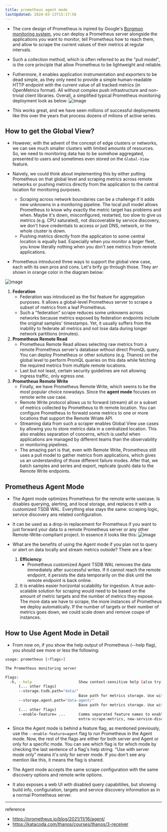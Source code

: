 ```yaml
---
title: prometheus agent mode
lastUpdated: 2024-03-13T15:17:56
---
```


- The core design of Prometheus is inpired by Google's [Borgmon monitoring system](https://sre.google/sre-book/practical-alerting/#the-rise-of-borgmon), you can deploy a Prometheus server alongside the applications you want to monitor, tell Prometheus how to reach them, and allow to scrape the current values of their metrics at regular intervals.

- Such a collection method, which is often referred to as the "pull model", is the core principle that allow Prometheus to be lightweight and reliable.
  
- Futhermore, it enables application instrumentation and exporters to be dead simple, as they only need to provide a simple human-readable HTTP endpoint with the current value of all tracked metrics (in OpenMetrics format). All without complex push infrastructure and non-trivial client libraries. Overall, a simplified typical Prometheus monitoring deployment look as below:
    ![image](https://github.com/rlaisqls/TIL/assets/81006587/c8c0743b-0379-4046-9856-e28c86679936)

- This works great, and we have seen millions of successful deployments like this over the years that process dozens of milions of active series.

## How to get the Global View?

- However, with the advent of the concept of edge clusters or networks, we can see much smaller clusters with limited amounts of resources. So, we need to monitoring data has to be somehow aggregated, presented to users and sometimes even stored on the `Global-View` feature.

- Naively, we could think about implementing this by either putting Prometheus on that global level and scraping metrics across remote networks or pushing metrics directly from the application to the central location for monitoring purposes.  
  - Scraping across network boundaries can be a challenge if it adds new unknowns in a monitoring pipeline. The local pull model allows Prometheus to know why exactly the metric target has problems and when. Maybe it's down, misconfigured, restarted, too slow to give us metrics (e.g. CPU saturated), not discoverable by service discovery, we don't have credentials to access or just DNS, network, or the whole cluster is down.
  - Pushing metrics directly from the application to some central location is equally bad. Especially when you monitor a larger fleet, you know literally nothing when you don't see metrics from remote applications.

- Prometheus introduced three ways to support the global view case, each with its own pros and cons. Let's brify go through those. They arr shown in orange color in the diagram below:

![image](https://github.com/rlaisqls/TIL/assets/81006587/31f91957-ca61-4525-a40f-80a7f6bd2c3d)

1. **Federation**
   - Federation was introduced as the fist feature for aggregation purposes. It allows a global-level Prometheus server to scrape a subset of metrics from a leaf Prometheus.
   - Such a "federation" scrape reduces some unknowns across networks because metrics exposed by federation endpoints include the original samples' timestamps. Yet, it usually suffers from the inability to federate all metrics and not lose data during longer network partitions (minutes). 
2. **Prometheus Remote Read**
   -  Prometheus Remote Read allows selecting raw metrics from a remote Prometheus server's database without direct PromQL query.  You can deploy Prometheus or other solutions (e.g. Thanos) on the global level to perform PromQL queries on this data while fetching the required metrics from multiple remote locations.
   -  Last but not least, certain security guidelines are not allowing ingress traffic, only egress one.
3. **Prometheus Remote Write**
   - Finally, we have Prometheus Remote Write, which seems to be the most popular choice nowadays. Since the **agent mode** focuses on remote write use case.
   - Remote Write protocol allows us to forward (stream) all or a subset of metrics collected by Prometheus to th remote location. You can configure Prometheus to forwatd some metrics to one or more locations that support the Remote Wriate API. 
   - Streaming data from such a scraper enables Global View use cases by allowing you to store metrics data in a centralized location. This also enables separation of concerns, which is useful when applications are managed by different teams than the observability or monitoring pipelines.
   - The amazing part is that, even with Remote Write, Prometheus still uses a pull model to gather metrics from applications, which gives us an understanding of those different failure modes. After that, we batch samples and series and export, replicate (push) data to the Remote Write endpoints.

## Prometheus Agent Mode

- The Agent mode optimizes Prometheus for the remote write usecase. Is disables querying, alerting, and local storage, and replaces it with a customized TSDB WAL. Everything else stays the same: scraping logic, service discovery ans related configuration.
- It can be used as a drop-in replacement for Prometheus if you want to just forward your data to a remote Prometheus server or any other Remote-Write-compliant project. In essence it looks like this:
    ![image](https://github.com/rlaisqls/TIL/assets/81006587/935a2dac-35d3-4811-977d-13c3e192826c)

- What are the benefits of using the Agent mode if you plan not to query or alert on data locally and stream metrics outside? There are a few:
  1. **Efficiency**:
     - Prometheus customized Agent TSDB WAL removes the data immediately after successful writes. If it cannot reach the remote endpoint, it persists the data temporarily on the disk until the remote endpoint is back online.
  2. It is enables easier horizontal scalability for ingestion. A true auto-scalable solution for scraping would need to be based on the amount of metric targets and the number of metrics they expose. The more data we have to scrape, the more instances of Prometheus we deploy automatically. If the number of targets or their number of metrics goes down, we could scale down and remove coupe of instances.

## How to Use Agent Mode in Detail

- From now on, if you show the help output of Prometheus (--help flag), you should see more or less the following:

```bash
usage: prometheus [<flags>]

The Prometheus monitoring server

Flags:
  -h, --help                     Show context-sensitive help (also try --help-long and --help-man).
      (... other flags)
      --storage.tsdb.path="data/"
                                 Base path for metrics storage. Use with server mode only.
      --storage.agent.path="data-agent/"
                                 Base path for metrics storage. Use with agent mode only.
      (... other flags)
      --enable-feature= ...      Comma separated feature names to enable. Valid options: agent, exemplar-storage, expand-external-labels, memory-snapshot-on-shutdown, promql-at-modifier, promql-negative-offset, remote-write-receiver,
                                 extra-scrape-metrics, new-service-discovery-manager. See https://prometheus.io/docs/prometheus/latest/feature_flags/ for more details.
```

- Since the Agent mode is behind a feature flag, as mentioned previously, use the `--enable-feature=agent` flag to run Prometheus in the Agent mode. Now, the rest of the flags are either for both server and Agent or only for a specific mode. You can see which flag is for which mode by checking the last sentence of a flag's help string. "Use with server mode only" means it's only for server mode. If you don't see any mention like this, it means the flag is shared.

- The Agent mode accepts the same scrape configuration with the same discovery options and remote write options.

- It also exposes a web UI with disabled query capabitilies, but showing build info, configuration, targets and service discovery information as in a normal Prometheus server.

---
reference
- https://prometheus.io/blog/2021/11/16/agent/
- https://katacoda.com/thanos/courses/thanos/3-receiver